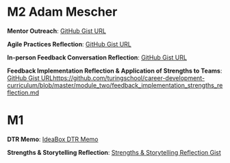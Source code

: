 # M2 Adam Mescher 

__Mentor Outreach__: [GitHub Gist URL](https://gist.github.com/AdamMescher/eaea006ceb61e85eedba9b74e65af07b)

__Agile Practices Reflection__: [GitHub Gist URL](https://gist.github.com/AdamMescher/b20cf969cc338bb92d064163513013ec)

__In-person Feedback Conversation Reflection__: [GitHub Gist URL](https://gist.github.com/AdamMescher/22ec977882db99ecd25d0f1491cecd67)

__Feedback Implementation Reflection & Application of Strengths to Teams__: [GitHub Gist URL](https://gist.github.com/AdamMescher/889444ec08f6f78789ab9c5013e43a6e)https://github.com/turingschool/career-development-curriculum/blob/master/module_two/feedback_implementation_strengths_reflection.md

# M1

__DTR Memo__: [IdeaBox DTR Memo](https://gist.github.com/AdamMescher/0ba08cc4ed2c2144d3fcd32f8fb5a7aa)

__Strengths & Storytelling Reflection__:  [Strengths & Storytelling Reflection Gist](https://gist.github.com/AdamMescher/c0b6bf5dd711e2d93a8d6660467655ed)

